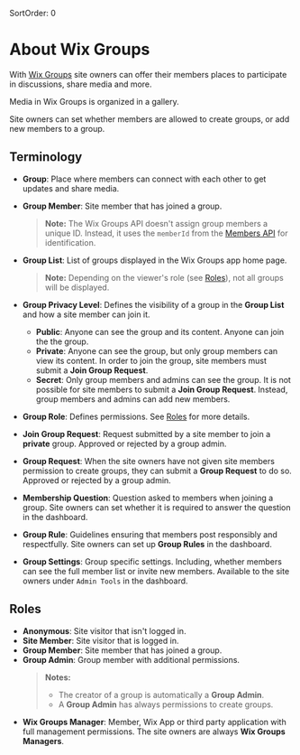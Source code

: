 SortOrder: 0
# About Wix Groups


With [Wix Groups](https://support.wix.com/en/article/wix-groups-about-groups) site owners can offer their members places to participate in discussions, share media and more.

Media in Wix Groups is organized in a gallery.

Site owners can set whether members are allowed to create groups, or add new members to a group.


## Terminology


- **Group**: Place where members can connect with each other to get updates and share media.
- **Group Member**: Site member that has joined a group.

  >**Note:** The Wix Groups API doesn't assign group members a unique ID. Instead, it uses the `memberId` from the [Members API](https://dev.wix.com/api/rest/members/members/about-wix-members) for identification.
- **Group List**: List of groups displayed in the Wix Groups app home page.

  >**Note:** Depending on the viewer's role (see [Roles](https://dev.wix.com/api/rest/wix-groups/groups/introduction#wix-groups_groups_introduction_roles)), not all groups will be displayed.
- **Group Privacy Level**: Defines the visibility of a group in the **Group List** and how a site member can join it.
  - **Public**: Anyone can see the group and its content. Anyone can join the the group.
  - **Private**: Anyone can see the group, but only group members can view its content. In order to join the group, site members must submit a **Join Group Request**.
  - **Secret**: Only group members and admins can see the group. It is not possible for site members to submit a **Join Group Request**. Instead, group members and admins can add new members.

- **Group Role**: Defines permissions. See [Roles](https://dev.wix.com/api/rest/wix-groups/groups/introduction#wix-groups_groups_introduction_roles) for more details.
- **Join Group Request**: Request submitted by a site member to join a **private** group. Approved or rejected by a group admin.
- **Group Request**: When the site owners have not given site members permission to create groups, they can submit a **Group Request** to do so. Approved or rejected by a group admin.
- **Membership Question**: Question asked to members when joining a group. Site owners can set whether it is required to answer the question in the dashboard.
- **Group Rule**: Guidelines ensuring that members post responsibly and respectfully. Site owners can set up **Group Rules** in the dashboard.
- **Group Settings**: Group specific settings. Including, whether members can see the full member list or invite new members. Available to the site owners under `Admin Tools` in the dashboard.


## Roles


- **Anonymous**: Site visitor that isn't logged in.
- **Site Member**: Site visitor that is logged in.
- **Group Member**: Site member that has joined a group.
- **Group Admin**: Group member with additional permissions.
  >**Notes:**
  > + The creator of a group is automatically a **Group Admin**.
  > + A **Group Admin** has always permissions to create groups.
- **Wix Groups Manager**: Member, Wix App or third party application with full management permissions. The site owners are always **Wix Groups Managers**.

